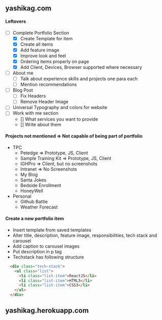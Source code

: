 ## yashikag.com

#### Leftovers
- [ ] Complete Portfolio Section
  - [X] Create Template for item
  - [x] Create all items
  - [x] Add feature image
  - [x] Improve look and feel
  - [x] Ordering items properly on page
  - [x] Add Client, Devices, Browser supported where necessary
- [ ] About me
  - [ ] Talk about experience skills and projects one para each
  - [ ] Mention recommendations
- [ ] Blog Post
  - [ ] Fix Headers
  - [ ] Remove Header Image
- [ ] Universal Typography and colors for website
- [ ] Work with me section
  - [] What services you want to provide
  - [] Write about them

#### Projects not mentioned => Not capable of being part of portfolio
- TPC
  - Petedge => Prototype, JS, Client
  - Sample Training Kit => Prototype, JS, Client
  - IGHPro => Client, but no screenshots
  - Intranet => No Screenshots
  - My Blog
  - Santa Jokes
  - Bedside Enrollment
  - HoneyWell
- Personal
  - Github Battle
  - Weather Forecast



#### Create a new portfolio item
- Insert template from saved templates
- Alter title, description, feature image, responsibilities, tech stack and carousel
- Add caption to carousel images
- Put description in p tag
- Techstack has following structure
```HTML
  <div class="tech-stack">
    <ul class="list">
      <li class="list-item">ReactJS</li>
      <li class="list-item">HTML5</li>
      <li class="list-item">CSS3</li>
    </ul>
  </div>
```

## yashikag.herokuapp.com

